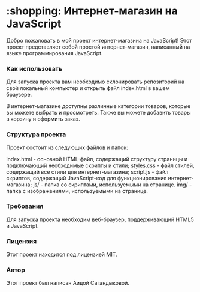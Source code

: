 <h1> :shopping: Интернет-магазин на JavaScript</h1>
Добро пожаловать в мой проект интернет-магазина на JavaScript! Этот проект представляет собой простой интернет-магазин, написанный на языке программирования JavaScript.

<h3>Как использовать</h3>
Для запуска проекта вам необходимо склонировать репозиторий на свой локальный компьютер и открыть файл index.html в вашем браузере.

В интернет-магазине доступны различные категории товаров, которые вы можете выбрать и просмотреть. Также вы можете добавить товары в корзину и оформить заказ.

<h3>Структура проекта</h3>
Проект состоит из следующих файлов и папок:

index.html - основной HTML-файл, содержащий структуру страницы и подключающий необходимые скрипты и стили;
styles.css - файл стилей, содержащий все стили для интернет-магазина;
script.js - файл скриптов, содержащий JavaScript-код для функционирования интернет-магазина;
js/ - папка со скриптами, используемыми на странице.
img/ - папка с изображениями, используемыми на странице.

<h3>Требования</h3>
Для запуска проекта необходим веб-браузер, поддерживающий HTML5 и JavaScript.

<h3>Лицензия</h3>
Этот проект находится под лицензией MIT.

<h3>Автор</h3>
Этот проект был написан Аидой Сагандыковой.
